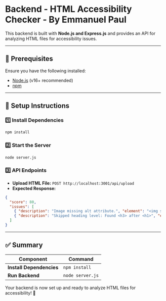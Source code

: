 # **Backend - HTML Accessibility Checker - By Emmanuel Paul**

This backend is built with **Node.js and Express.js** and provides an API for analyzing HTML files for accessibility issues.

---

## **📌 Prerequisites**
Ensure you have the following installed:
- [Node.js](https://nodejs.org/) (v16+ recommended)
- [npm](https://www.npmjs.com/)

---

## **🚀 Setup Instructions**

### **1️⃣ Install Dependencies**
```sh
npm install
```

### **2️⃣ Start the Server**
```sh
node server.js
```

### **3️⃣ API Endpoints**

- **Upload HTML File:** `POST http://localhost:3001/api/upload`
- **Expected Response:**

```json
{
  "score": 80,
  "issues": [
    { "description": "Image missing alt attribute.", "element": "<img src='logo.png'>" },
    { "description": "Skipped heading level: Found <h3> after <h1>", "element": "<h3>Main Section</h3>" }
  ]
}
```

---

## **✅ Summary**

| Component                | Command          |
| ------------------------ | ---------------- |
| **Install Dependencies** | `npm install`    |
| **Run Backend**          | `node server.js` |

Your backend is now set up and ready to analyze HTML files for accessibility! 🚀